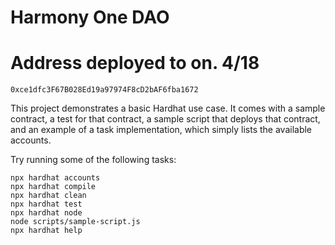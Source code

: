 # Harmony One DAO

# Address deployed to on. 4/18

```
0xce1dfc3F67B028Ed19a97974F8cD2bAF6fba1672
```

This project demonstrates a basic Hardhat use case. It comes with a sample contract, a test for that contract, a sample script that deploys that contract, and an example of a task implementation, which simply lists the available accounts.

Try running some of the following tasks:

```shell
npx hardhat accounts
npx hardhat compile
npx hardhat clean
npx hardhat test
npx hardhat node
node scripts/sample-script.js
npx hardhat help
```
